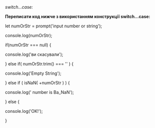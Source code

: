 _switch...case:_


**Переписати код нижче з використанням конструкції switch…case:**



let numOrStr = prompt('input number or string');

console.log(numOrStr);

if(numOrStr === null) {

console.log('ви скасували');

} else if( numOrStr.trim() === '' ) {

console.log('Empty String');

} else if ( isNaN( +numOrStr ) ) {

console.log(' number is Ba_NaN');

} else {

console.log('OK!');

}